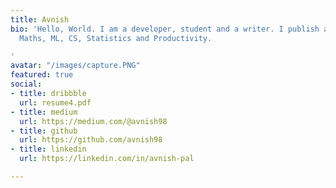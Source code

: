 ```yaml
---
title: Avnish
bio: 'Hello, World. I am a developer, student and a writer. I publish articles on
  Maths, ML, CS, Statistics and Productivity.

'
avatar: "/images/capture.PNG"
featured: true
social:
- title: dribbble
  url: resume4.pdf
- title: medium
  url: https://medium.com/@avnish98
- title: github
  url: https://github.com/avnish98
- title: linkedin
  url: https://linkedin.com/in/avnish-pal

---
```


